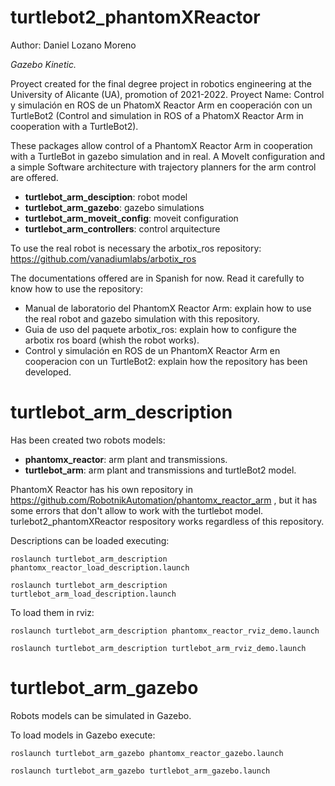 # turtlebot2_phantomXReactor

Author: Daniel Lozano Moreno

*Gazebo Kinetic.*

Proyect created for the final degree project in robotics engineering at the University of Alicante (UA), promotion of 2021-2022. Proyect Name: Control y simulación en ROS de un PhatomX Reactor Arm en cooperación con un TurtleBot2 (Control and simulation in ROS of a PhatomX Reactor Arm in cooperation with a TurtleBot2).

These packages allow control of a PhantomX Reactor Arm in cooperation with a TurtleBot in gazebo simulation and in real. A MoveIt configuration and a simple Software architecture with trajectory planners for the arm control are offered.

* **turtlebot_arm_desciption**: robot model
* **turtlebot_arm_gazebo**: gazebo simulations
* **turtlebot_arm_moveit_config**: moveit configuration
* **turtlebot_arm_controllers**: control arquitecture

To use the real robot is necessary the arbotix_ros repository: https://github.com/vanadiumlabs/arbotix_ros

The documentations offered are in Spanish for now. Read it carefully to know how to use the repository:

* Manual de laboratorio del PhantomX Reactor Arm: explain how to use the real robot and gazebo simulation with this repository.
* Guia de uso del paquete arbotix_ros: explain how to configure the arbotix ros board (whish the robot works).
* Control y simulación en ROS de un PhantomX Reactor Arm en cooperacion con un TurtleBot2: explain how the repository has been developed.

# turtlebot_arm_description

Has been created two robots models:
* **phantomx_reactor**: arm plant and transmissions.
* **turtlebot_arm**: arm plant and transmissions and turtleBot2 model. 

PhantomX Reactor has his own repository in https://github.com/RobotnikAutomation/phantomx_reactor_arm , but it has some errors that don't allow to work with the turtlebot model. turlebot2_phantomXReactor respository works regardless of this repository.

Descriptions can be loaded executing:
```
roslaunch turtlebot_arm_description phantomx_reactor_load_description.launch
```
```
roslaunch turtlebot_arm_description turtlebot_arm_load_description.launch
```
To load them in rviz:
```
roslaunch turtlebot_arm_description phantomx_reactor_rviz_demo.launch
```
```
roslaunch turtlebot_arm_description turtlebot_arm_rviz_demo.launch
```

# turtlebot_arm_gazebo

Robots models can be simulated in Gazebo. 

To load models in Gazebo execute:

```
roslaunch turtlebot_arm_gazebo phantomx_reactor_gazebo.launch
```
```
roslaunch turtlebot_arm_gazebo turtlebot_arm_gazebo.launch
```


